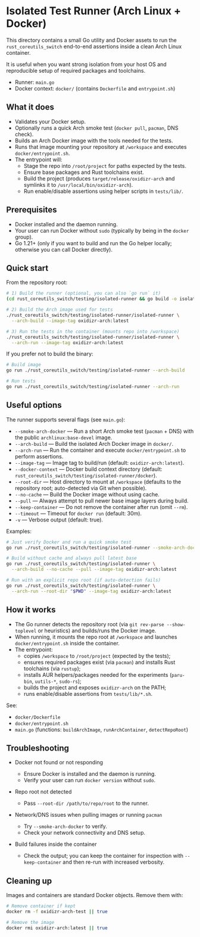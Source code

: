 # Isolated Test Runner (Arch Linux + Docker)

This directory contains a small Go utility and Docker assets to run the `rust_coreutils_switch` end-to-end assertions inside a clean Arch Linux container.

It is useful when you want strong isolation from your host OS and reproducible setup of required packages and toolchains.

- Runner: `main.go`
- Docker context: `docker/` (contains `Dockerfile` and `entrypoint.sh`)

## What it does

- Validates your Docker setup.
- Optionally runs a quick Arch smoke test (`docker pull`, `pacman`, DNS check).
- Builds an Arch Docker image with the tools needed for the tests.
- Runs that image mounting your repository at `/workspace` and executes `docker/entrypoint.sh`.
- The entrypoint will:
  - Stage the repo into `/root/project` for paths expected by the tests.
  - Ensure base packages and Rust toolchains exist.
  - Build the project (produces `target/release/oxidizr-arch` and symlinks it to `/usr/local/bin/oxidizr-arch`).
  - Run enable/disable assertions using helper scripts in `tests/lib/`.

## Prerequisites

- Docker installed and the daemon running.
- Your user can run Docker without `sudo` (typically by being in the `docker` group).
- Go 1.21+ (only if you want to build and run the Go helper locally; otherwise you can call Docker directly).

## Quick start

From the repository root:

```bash
# 1) Build the runner (optional, you can also `go run` it)
(cd rust_coreutils_switch/testing/isolated-runner && go build -o isolated-runner)

# 2) Build the Arch image used for tests
./rust_coreutils_switch/testing/isolated-runner/isolated-runner \
  --arch-build --image-tag oxidizr-arch:latest

# 3) Run the tests in the container (mounts repo into /workspace)
./rust_coreutils_switch/testing/isolated-runner/isolated-runner \
  --arch-run --image-tag oxidizr-arch:latest
```

If you prefer not to build the binary:

```bash
# Build image
go run ./rust_coreutils_switch/testing/isolated-runner --arch-build

# Run tests
go run ./rust_coreutils_switch/testing/isolated-runner --arch-run
```

## Useful options

The runner supports several flags (see `main.go`):

- `--smoke-arch-docker` — Run a short Arch smoke test (`pacman` + DNS) with the public `archlinux:base-devel` image.
- `--arch-build` — Build the isolated Arch Docker image in `docker/`.
- `--arch-run` — Run the container and execute `docker/entrypoint.sh` to perform assertions.
- `--image-tag` — Image tag to build/run (default: `oxidizr-arch:latest`).
- `--docker-context` — Docker build context directory (default: `rust_coreutils_switch/testing/isolated-runner/docker`).
- `--root-dir` — Host directory to mount at `/workspace` (defaults to the repository root; auto-detected via Git when possible).
- `--no-cache` — Build the Docker image without using cache.
- `--pull` — Always attempt to pull newer base image layers during build.
- `--keep-container` — Do not remove the container after run (omit `--rm`).
- `--timeout` — Timeout for `docker run` (default: 30m).
- `-v` — Verbose output (default: true).

Examples:

```bash
# Just verify Docker and run a quick smoke test
go run ./rust_coreutils_switch/testing/isolated-runner --smoke-arch-docker

# Build without cache and always pull latest base
go run ./rust_coreutils_switch/testing/isolated-runner \
  --arch-build --no-cache --pull --image-tag oxidizr-arch:latest

# Run with an explicit repo root (if auto-detection fails)
go run ./rust_coreutils_switch/testing/isolated-runner \
  --arch-run --root-dir "$PWD" --image-tag oxidizr-arch:latest
```

## How it works

- The Go runner detects the repository root (via `git rev-parse --show-toplevel` or heuristics) and builds/runs the Docker image.
- When running, it mounts the repo root at `/workspace` and launches `docker/entrypoint.sh` inside the container.
- The entrypoint:
  - copies `/workspace` to `/root/project` (expected by the tests);
  - ensures required packages exist (via `pacman`) and installs Rust toolchains (via `rustup`);
  - installs AUR helpers/packages needed for the experiments (`paru-bin`, `uutils-*`, `sudo-rs`);
  - builds the project and exposes `oxidizr-arch` on the PATH;
  - runs enable/disable assertions from `tests/lib/*.sh`.

See:
- `docker/Dockerfile`
- `docker/entrypoint.sh`
- `main.go` (functions: `buildArchImage`, `runArchContainer`, `detectRepoRoot`)

## Troubleshooting

- Docker not found or not responding
  - Ensure Docker is installed and the daemon is running.
  - Verify your user can run `docker version` without `sudo`.

- Repo root not detected
  - Pass `--root-dir /path/to/repo/root` to the runner.

- Network/DNS issues when pulling images or running `pacman`
  - Try `--smoke-arch-docker` to verify.
  - Check your network connectivity and DNS setup.

- Build failures inside the container
  - Check the output; you can keep the container for inspection with `--keep-container` and then re-run with increased verbosity.

## Cleaning up

Images and containers are standard Docker objects. Remove them with:

```bash
# Remove container if kept
docker rm -f oxidizr-arch-test || true

# Remove the image
docker rmi oxidizr-arch:latest || true
```
